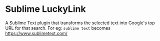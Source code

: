 # Sublime LuckyLink

A Sublime Text plugin that transforms the selected text into Google's top URL for that search. For eg: `sublime text` becomes https://www.sublimetext.com/
